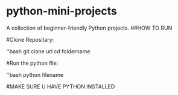# python-mini-projects
A collection of beginner-friendly Python projects.
##HOW TO RUN 

#Clone Repositary:


''bash
git clone url
cd foldername

#Run the python file:



''bash
python filename




#MAKE SURE U HAVE PYTHON INSTALLED